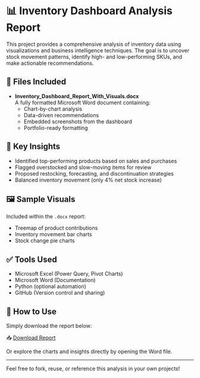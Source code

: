 # 📊 Inventory Dashboard Analysis Report

This project provides a comprehensive analysis of inventory data using visualizations and business intelligence techniques. The goal is to uncover stock movement patterns, identify high- and low-performing SKUs, and make actionable recommendations.

## 📁 Files Included

- **Inventory_Dashboard_Report_With_Visuals.docx**  
  A fully formatted Microsoft Word document containing:
  - Chart-by-chart analysis
  - Data-driven recommendations
  - Embedded screenshots from the dashboard
  - Portfolio-ready formatting

## 📌 Key Insights

- Identified top-performing products based on sales and purchases
- Flagged overstocked and slow-moving items for review
- Proposed restocking, forecasting, and discontinuation strategies
- Balanced inventory movement (only 4% net stock increase)

## 🖼️ Sample Visuals

Included within the `.docx` report:
- Treemap of product contributions
- Inventory movement bar charts
- Stock change pie charts

## ✅ Tools Used

- Microsoft Excel (Power Query, Pivot Charts)
- Microsoft Word (Documentation)
- Python (optional automation)
- GitHub (Version control and sharing)

## 🧾 How to Use

Simply download the report below:

📥 [Download Report](./Inventory_Dashboard_Report_With_Visuals.docx)

Or explore the charts and insights directly by opening the Word file.

---

Feel free to fork, reuse, or reference this analysis in your own projects!
